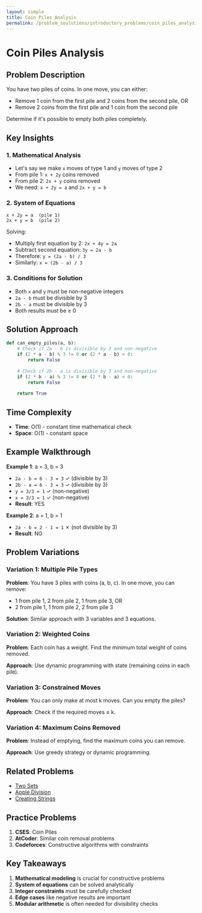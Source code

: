 ```yaml
---
layout: simple
title: Coin Piles Analysis
permalink: /problem_soulutions/introductory_problems/coin_piles_analysis/
---
```


# Coin Piles Analysis

## Problem Description

You have two piles of coins. In one move, you can either:
- Remove 1 coin from the first pile and 2 coins from the second pile, OR
- Remove 2 coins from the first pile and 1 coin from the second pile

Determine if it's possible to empty both piles completely.

## Key Insights

### 1. Mathematical Analysis
- Let's say we make `x` moves of type 1 and `y` moves of type 2
- From pile 1: `x + 2y` coins removed
- From pile 2: `2x + y` coins removed
- We need: `x + 2y = a` and `2x + y = b`

### 2. System of Equations
```
x + 2y = a  (pile 1)
2x + y = b  (pile 2)
```

Solving:
- Multiply first equation by 2: `2x + 4y = 2a`
- Subtract second equation: `3y = 2a - b`
- Therefore: `y = (2a - b) / 3`
- Similarly: `x = (2b - a) / 3`

### 3. Conditions for Solution
- Both `x` and `y` must be non-negative integers
- `2a - b` must be divisible by 3
- `2b - a` must be divisible by 3
- Both results must be ≥ 0

## Solution Approach

```python
def can_empty_piles(a, b):
    # Check if 2a - b is divisible by 3 and non-negative
    if (2 * a - b) % 3 != 0 or (2 * a - b) < 0:
        return False
    
    # Check if 2b - a is divisible by 3 and non-negative
    if (2 * b - a) % 3 != 0 or (2 * b - a) < 0:
        return False
    
    return True
```

## Time Complexity
- **Time**: O(1) - constant time mathematical check
- **Space**: O(1) - constant space

## Example Walkthrough

**Example 1**: a = 3, b = 3
- `2a - b = 6 - 3 = 3` ✓ (divisible by 3)
- `2b - a = 6 - 3 = 3` ✓ (divisible by 3)
- `y = 3/3 = 1` ✓ (non-negative)
- `x = 3/3 = 1` ✓ (non-negative)
- **Result**: YES

**Example 2**: a = 1, b = 1
- `2a - b = 2 - 1 = 1` ✗ (not divisible by 3)
- **Result**: NO

## Problem Variations

### Variation 1: Multiple Pile Types
**Problem**: You have 3 piles with coins (a, b, c). In one move, you can remove:
- 1 from pile 1, 2 from pile 2, 1 from pile 3, OR
- 2 from pile 1, 1 from pile 2, 2 from pile 3

**Solution**: Similar approach with 3 variables and 3 equations.

### Variation 2: Weighted Coins
**Problem**: Each coin has a weight. Find the minimum total weight of coins removed.

**Approach**: Use dynamic programming with state (remaining coins in each pile).

### Variation 3: Constrained Moves
**Problem**: You can only make at most k moves. Can you empty the piles?

**Approach**: Check if the required moves ≤ k.

### Variation 4: Maximum Coins Removed
**Problem**: Instead of emptying, find the maximum coins you can remove.

**Approach**: Use greedy strategy or dynamic programming.

## Related Problems
- [Two Sets](../two_sets_analysis/)
- [Apple Division](../apple_division_analysis/)
- [Creating Strings](../creating_strings_analysis/)

## Practice Problems
1. **CSES**: Coin Piles
2. **AtCoder**: Similar coin removal problems
3. **Codeforces**: Constructive algorithms with constraints

## Key Takeaways
1. **Mathematical modeling** is crucial for constructive problems
2. **System of equations** can be solved analytically
3. **Integer constraints** must be carefully checked
4. **Edge cases** like negative results are important
5. **Modular arithmetic** is often needed for divisibility checks
